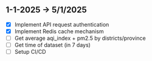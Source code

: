 ## 1-1-2025 -> 5/1/2025

- [x] Implement API request authentication
- [x] Implement Redis cache mechanism
- [ ] Get average aqi_index + pm2.5 by districts/province
- [ ] Get time of dataset (in 7 days)
- [ ] Setup CI/CD
